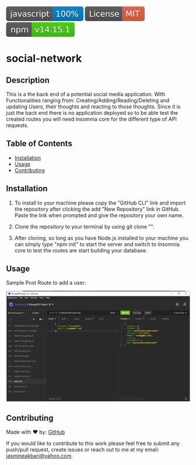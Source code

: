 ![js](./assets/images/javascriptBadge.svg) ![MIT](./assets/images/mitBadge.svg) 
![NPM](./assets/images/nodeVersionBadge.1-brightgreen)

# social-network

## Description
This is a the back end of a potential social media application. With Functionalities ranging from: Creating/Adding/Reading/Deleting and updating Users, their thoughts and reacting to those thoughts. Since it is just the back end there is no application deployed so to be able test the created routes you will need insomnia core for the different type of API requests.

## Table of Contents

* [Installation](#installation)
* [Usage](#usage)
* [Contributing](#contributing)

## Installation

1. To install to your machine please copy the "GitHub CLI" link and import the repository after clicking the add "New Repository" link in GitHub. Paste the link when prompted and give the repository your own name. 

2. Clone the repository to your terminal by using git clone "".

3. After cloning, so long as you have Node.js installed to your machine you can simply type "npm init" to start the server and switch to Insomnia core to test the routes are start building your database.

## Usage

Sample Post Route to add a user:

![Sample API Request](./assets/images/insomnia.PNG)

## Contributing

Made with ❤️ by: [GitHub](https://github.com/jasmineakbari)

If you would like to contribute to this work please feel free to submit any push/pull request, create issues or reach out to me at my email: jasmineakbari@yahoo.com.